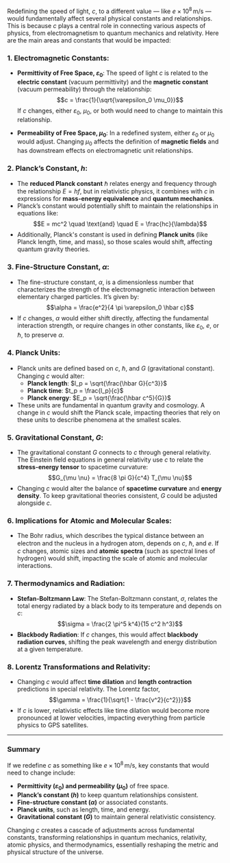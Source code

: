 Redefining the speed of light, $c$, to a different value — like $e \times 10^8 \, \text{m/s}$ — would fundamentally affect several physical constants and relationships. This is because $c$ plays a central role in connecting various aspects of physics, from electromagnetism to quantum mechanics and relativity. Here are the main areas and constants that would be impacted:

### 1. **Electromagnetic Constants**:
   - **Permittivity of Free Space, $\varepsilon_0$**: The speed of light $c$ is related to the **electric constant** (vacuum permittivity) and the **magnetic constant** (vacuum permeability) through the relationship:
     $$c = \frac{1}{\sqrt{\varepsilon_0 \mu_0}}$$
     If $c$ changes, either $\varepsilon_0$, $\mu_0$, or both would need to change to maintain this relationship.

   - **Permeability of Free Space, $\mu_0$**: In a redefined system, either $\varepsilon_0$ or $\mu_0$ would adjust. Changing $\mu_0$ affects the definition of **magnetic fields** and has downstream effects on electromagnetic unit relationships.

### 2. **Planck’s Constant, $h$**:
   - The **reduced Planck constant** $\hbar$ relates energy and frequency through the relationship $E = hf$, but in relativistic physics, it combines with $c$ in expressions for **mass-energy equivalence** and **quantum mechanics**.
   - Planck’s constant would potentially shift to maintain the relationships in equations like:
     $$E = mc^2 \quad \text{and} \quad E = \frac{hc}{\lambda}$$
   - Additionally, Planck's constant is used in defining **Planck units** (like Planck length, time, and mass), so those scales would shift, affecting quantum gravity theories.

### 3. **Fine-Structure Constant, $\alpha$**:
   - The fine-structure constant, $\alpha$, is a dimensionless number that characterizes the strength of the electromagnetic interaction between elementary charged particles. It’s given by:
     $$\alpha = \frac{e^2}{4 \pi \varepsilon_0 \hbar c}$$
   - If $c$ changes, $\alpha$ would either shift directly, affecting the fundamental interaction strength, or require changes in other constants, like $\varepsilon_0$, $e$, or $\hbar$, to preserve $\alpha$.

### 4. **Planck Units**:
   - Planck units are defined based on $c$, $\hbar$, and $G$ (gravitational constant). Changing $c$ would alter:
     - **Planck length**: $l_p = \sqrt{\frac{\hbar G}{c^3}}$
     - **Planck time**: $t_p = \frac{l_p}{c}$
     - **Planck energy**: $E_p = \sqrt{\frac{\hbar c^5}{G}}$
   - These units are fundamental in quantum gravity and cosmology. A change in $c$ would shift the Planck scale, impacting theories that rely on these units to describe phenomena at the smallest scales.

### 5. **Gravitational Constant, $G$**:
   - The gravitational constant $G$ connects to $c$ through general relativity. The Einstein field equations in general relativity use $c$ to relate the **stress-energy tensor** to spacetime curvature:
     $$G_{\mu \nu} = \frac{8 \pi G}{c^4} T_{\mu \nu}$$
   - Changing $c$ would alter the balance of **spacetime curvature** and **energy density**. To keep gravitational theories consistent, $G$ could be adjusted alongside $c$.

### 6. **Implications for Atomic and Molecular Scales**:
   - The Bohr radius, which describes the typical distance between an electron and the nucleus in a hydrogen atom, depends on $c$, $\hbar$, and $e$. If $c$ changes, atomic sizes and **atomic spectra** (such as spectral lines of hydrogen) would shift, impacting the scale of atomic and molecular interactions.

### 7. **Thermodynamics and Radiation**:
   - **Stefan-Boltzmann Law**: The Stefan-Boltzmann constant, $\sigma$, relates the total energy radiated by a black body to its temperature and depends on $c$:
     $$\sigma = \frac{2 \pi^5 k^4}{15 c^2 h^3}$$
   - **Blackbody Radiation**: If $c$ changes, this would affect **blackbody radiation curves**, shifting the peak wavelength and energy distribution at a given temperature.

### 8. **Lorentz Transformations and Relativity**:
   - Changing $c$ would affect **time dilation** and **length contraction** predictions in special relativity. The Lorentz factor,
     $$\gamma = \frac{1}{\sqrt{1 - \frac{v^2}{c^2}}}$$
   - If $c$ is lower, relativistic effects like time dilation would become more pronounced at lower velocities, impacting everything from particle physics to GPS satellites.

---

### Summary
If we redefine $c$ as something like $e \times 10^8 \, \text{m/s}$, key constants that would need to change include:
- **Permittivity ($\varepsilon_0$) and permeability ($\mu_0$)** of free space.
- **Planck’s constant ($h$)** to keep quantum relationships consistent.
- **Fine-structure constant ($\alpha$)** or associated constants.
- **Planck units**, such as length, time, and energy.
- **Gravitational constant ($G$)** to maintain general relativistic consistency.

Changing $c$ creates a cascade of adjustments across fundamental constants, transforming relationships in quantum mechanics, relativity, atomic physics, and thermodynamics, essentially reshaping the metric and physical structure of the universe.
